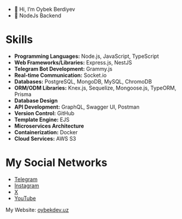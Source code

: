 - 👋 Hi, I’m Oybek Berdiyev
- 👀 NodeJs Backend

# Skills

- **Programming Languages:** Node.js, JavaScript, TypeScript
- **Web Frameworks/Libraries:** Express.js, NestJS
- **Telegram Bot Development:** Grammy.js
- **Real-time Communication:** Socket.io
- **Databases:** PostgreSQL, MongoDB, MySQL, ChromoDB
- **ORM/ODM Libraries:** Knex.js, Sequelize, Mongoose.js, TypeORM, Prisma
- **Database Design**
- **API Development:** GraphQL, Swagger UI, Postman
- **Version Control:** GitHub
- **Template Engine:** EJS
- **Microservices Architecture**
- **Containerization:** Docker
- **Cloud Services:** AWS S3

# My Social Networks


- [Telegram](https://t.me/oybekdevuz)
- [Instagram](https://instagram.com/oybekdev.uz)
- [X](https://x.com/oybekdevuz)
- [YouTube](https://youtube.com/@oybekdevuz)

My Website: [oybekdev.uz](https://oybekdev.uz)

<!---
OybekBerdiyev/OybekBerdiyev is a ✨ special ✨ repository because its `README.md` (this file) appears on your GitHub profile.
You can click the Preview link to take a look at your changes.
--->
